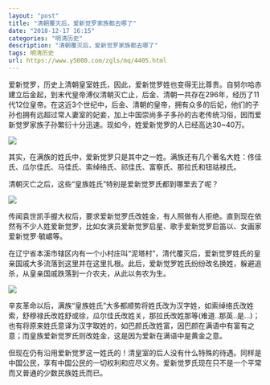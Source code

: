 ```yaml
---
layout: "post"
title: "清朝覆灭后，爱新觉罗家族都去哪了"
date: "2018-12-17 16:15"
categories: "明清历史"
description: "清朝覆灭后，爱新觉罗家族都去哪了"
tags: 明清历史
url: https://www.y5000.com/zgls/mq/4405.html
---
```






爱新觉罗，历史上清朝皇室姓氏，因此，爱新觉罗姓也变得无比尊贵。自努尔哈赤建立后金起，到末代皇帝溥仪清朝灭亡止，后金、清朝一共存在296年，经历了11代12位皇帝。在这近3个世纪中，后金、清朝的皇帝，拥有众多的后妃，他们的子孙也拥有远超过常人妻室的妃妾，加上中国崇尚多子多孙的古老传统习俗，因而爱新觉罗家族子孙繁衍十分迅速。现如今，姓爱新觉罗的人已经高达30~40万。

![](https://img.y5000.com/uploads/allimg/161102/8-161102140549620.jpg)

其实，在满族的姓氏中，爱新觉罗只是其中之一姓。满族还有几个著名大姓：佟佳氏、瓜尔佳氏、马佳氏、索绰络氏、祁佳氏、富察氏、那拉氏和钮祜禄氏。

清朝灭亡之后，这些“皇族姓氏”特别是爱新觉罗氏都到哪里去了呢？

![](https://img.y5000.com/uploads/allimg/161102/8-16110214053I47.jpg)

传闻袁世凯手握大权后，要求爱新觉罗氏改姓金，有人照做有人拒绝。直到现在依然有不少人姓爱新觉罗，比如女演员爱新觉罗启星、歌手爱新觉罗启笛以、女画家爱新觉罗·毓崌等。

在辽宁省本溪市辖区内有一个小村庄叫“泥塔村”，清代覆灭后，爱新觉罗姓氏的皇亲国戚大多流落到这里并在这里扎根。此后，爱新觉罗姓氏纷纷改名换姓，躲避追杀，从皇亲国戚跌落到一介农夫，从此以务农为生。

![](https://img.y5000.com/uploads/allimg/161102/8-16110214052M12.jpg)

辛亥革命以后，满族“皇族姓氏”大多都顺势将姓氏改为汉字姓，如索绰络氏改姓索，舒穆禄氏改姓舒或徐，瓜尔佳氏改姓关，那拉氏改姓那等(难道..那英..是...)；也有将原来姓氏意译为汉字取姓的，如巴颜氏改姓富，因巴颜在满语中有富有之意；而皇族爱新觉罗氏则改姓金，这是因为爱新在满语中是黄金之意。

但现在仍有沿用爱新觉罗这一姓氏的！清皇室的后人没有什么特殊的待遇。同样是中国公民，享有中国公民的一切权利和应尽义务。爱新觉罗氏现在只不是一个平常而又普通的少数民族姓氏而已。
